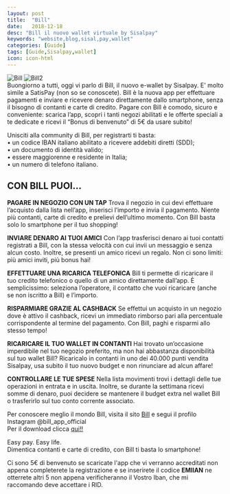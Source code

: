 ```yaml
---
layout: post
title:  "Bill"
date:   2018-12-18
desc: "Bill il nuovo wallet virtuale by Sisalpay"
keywords: "website,blog,sisal,pay,wallet"
categories: [Guide]
tags: [Guide,Sisalpay,wallet]
icon: icon-html
---
```

![Bill](http://lh3.googleusercontent.com/frJm_df7JV8RaYNzzU57VPuTSQO9cJYIiNEnE2ZTRJPUniiuMPeVgj1HsLiIcAkFF4v4=w1366-h625-rw)
![Bill2](http://lh3.googleusercontent.com/0J0u8gkeQhFqTVaEjdjPQcMi1aaPca4Vqo6C8DRTyI9QTa4ddazNnvqK1JicVdObVA=w1366-h625-rw)
<br>
Buongiorno a tutti, oggi vi parlo di Bill, il nuovo e-wallet by Sisalpay. E' molto simile a SatisPay (non so se conoscete).
Bill è la nuova app per effettuare pagamenti e inviare e ricevere denaro direttamente dallo smartphone, senza il bisogno di contanti e carte di credito. Pagare con Bill è comodo, sicuro e conveniente: scarica l’app, scopri i tanti negozi abilitati e le offerte speciali a te dedicate e ricevi il “Bonus di benvenuto” di 5€ da usare subito!

Unisciti alla community di Bill, per registrarti ti basta:<br>
• un codice IBAN italiano abilitato a ricevere addebiti diretti (SDD);<br>
• un documento di identità valido;<br>
• essere maggiorenne e residente in Italia;<br>
• un numero di telefono italiano.<br>

## CON BILL PUOI...
**PAGARE IN NEGOZIO CON UN TAP**
Trova il negozio in cui devi effettuare l’acquisto dalla lista nell’app, inserisci l’importo e invia il pagamento. Niente più contanti, carte di credito e prelievi dell’ultimo momento. Con Bill basta solo lo smartphone per il tuo shopping!

**INVIARE DENARO AI TUOI AMICI**
Con l’app trasferisci denaro ai tuoi contatti registrati a Bill, con la stessa velocità con cui invii un messaggio e senza alcun costo. Inoltre, se presenti un amico ricevi un regalo. Non ci sono limiti: più amici inviti, più bonus hai!

**EFFETTUARE UNA RICARICA TELEFONICA**
Bill ti permette di ricaricare il tuo credito telefonico o quello di un amico direttamente dall’app. È semplicissimo: seleziona l’operatore, il contatto che vuoi ricaricare (anche se non iscritto a Bill) e l’importo.

**RISPARMIARE GRAZIE AL CASHBACK**
Se effettui un acquisto in un negozio dove è attivo il cashback, ricevi un immediato rimborso pari alla percentuale corrispondente al termine del pagamento. Con Bill, paghi e risparmi allo stesso tempo!

**RICARICARE IL TUO WALLET IN CONTANTI**
Hai trovato un’occasione imperdibile nel tuo negozio preferito, ma non hai abbastanza disponibilità sul tuo wallet Bill? Ricaricalo in contanti in uno dei 40.000 punti vendita Sisalpay, usa subito il tuo nuovo budget e non rinunciare ad alcun affare!

**CONTROLLARE LE TUE SPESE**
Nella lista movimenti trovi i dettagli delle tue operazioni in entrata e in uscita. Inoltre, se durante la settimana ricevi somme di denaro, puoi decidere se mantenere il budget extra nel wallet Bill o trasferirlo sul tuo conto corrente associato.

Per conoscere meglio il mondo Bill, visita il sito [Bill](www.bill.it) e segui il profilo Instagram @bill_app_official<br>
Per il download clicca [qui!!](http://bit.ly/scaricaBill)

Easy pay. Easy life.<br>
Dimentica contanti e carte di credito, con Bill ti basta lo smartphone!<br>

Ci sono 5€ di benvenuto se scaricate l'app che vi verranno accreditati non appena completerete la registrazione e se inserirete 
il codice <strong>EMIIAN</strong> ne otterrete altri 5 non appena verificheranno il Vostro Iban, che mi raccomando deve accettare i RID. 
